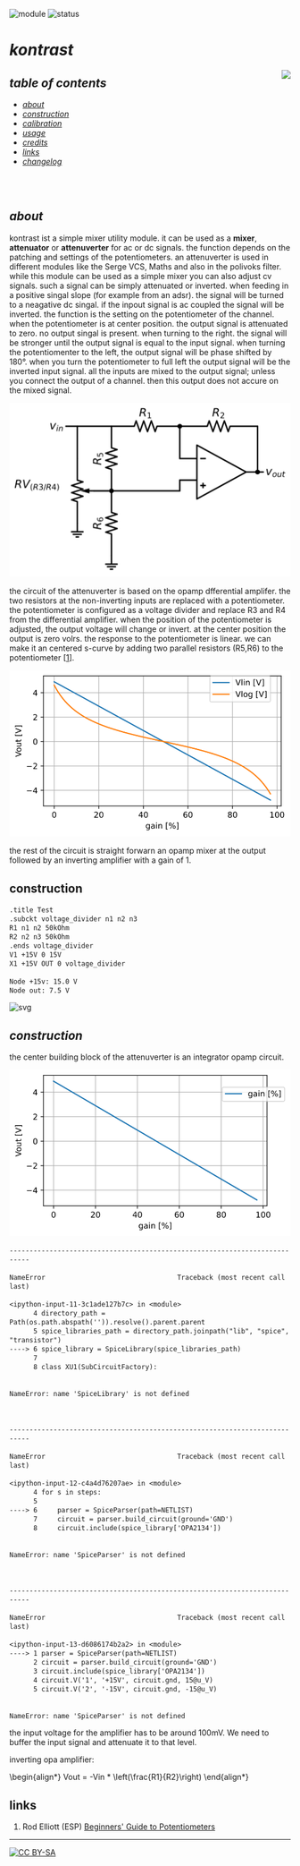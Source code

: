 ![module](https://img.shields.io/badge/module-mischer-yellow)
![status](https://img.shields.io/badge/status-work%20in%20progress-orange)

# *kontrast*

<a href="https://photos.app.goo.gl/pg6iZUC32rTKX5LC7"><img src="https://spielhuus.github.io/elektrophon/images/kontrast-logo-tmb.jpg" height="300px" align="right"></a>

## *table of contents*

* [*about*](#about)
* [*construction*](#construction)
* [*calibration*](#calibration)
* [*usage*](#usage)
* [*credits*](#credits)
* [*links*](#links)
* [*changelog*](#changelog)

<br/><br/>

## *about*

kontrast ist a simple mixer utility module. it can be used as a **mixer**, **attenuator** or **attenuverter** for ac or dc signals. the function depends on the patching and settings of the potentiometers. an attenuverter is used in different modules like the  Serge VCS, Maths and also in the polivoks filter. while this module can be used as a simple mixer you can also adjust cv signals. such a signal can be simply attenuated or inverted. when feeding in a positive singal slope (for example from an adsr). the signal will be turned to a neagative dc singal. if the inpout signal is ac coupled the signal will be inverted. the function is the setting on the potentiometer of the channel. when the potentiometer is at center position. the output signal is attenuated to zero. no output singal is present. when turning to the right. the signal will be stronger until the output signal is equal to the input signal. when turning the potentiomenter to the left, the output signal will be phase shifted by 180°. when you turn the potentiometer to full left the output signal will be the inverted input signal. all the inputs are mixed to the output signal; unless you connect the output of a channel. then this output does not accure on the mixed signal.




![svg](kontrast_files/kontrast_4_0.svg)



the circuit of the attenuverter is based on the opamp dfferential amplifer. the two resistors at the non-inverting inputs are replaced with a potentiometer. the potentiometer is configured as a voltage divider and replace R3 and R4 from the differential amplifier. when the position of the potentiometer is adjusted, the output voltage will change or invert. at the center position  the output is zero volrs. the response to the potentiometer is linear. we can make it an centered s-curve by adding two parallel resistors (R5,R6) to the potentiometer [[1][1]].


![svg](kontrast_files/kontrast_6_0.svg)


the rest of the circuit is straight forwarn an opamp mixer at the output followed by an inverting amplifier with a gain of 1.

## construction

    .title Test
    .subckt voltage_divider n1 n2 n3
    R1 n1 n2 50kOhm
    R2 n2 n3 50kOhm
    .ends voltage_divider
    V1 +15V 0 15V
    X1 +15V OUT 0 voltage_divider
    
    Node +15v: 15.0 V
    Node out: 7.5 V



![svg](kontrast_files/kontrast_10_0.svg)


## *construction*


the center building block of the attenuverter is an integrator opamp circuit. 








![svg](kontrast_files/kontrast_12_0.svg)



    ---------------------------------------------------------------------------

    NameError                                 Traceback (most recent call last)

    <ipython-input-11-3c1ade127b7c> in <module>
          4 directory_path = Path(os.path.abspath('')).resolve().parent.parent
          5 spice_libraries_path = directory_path.joinpath("lib", "spice", "transistor")
    ----> 6 spice_library = SpiceLibrary(spice_libraries_path)
          7 
          8 class XU1(SubCircuitFactory):


    NameError: name 'SpiceLibrary' is not defined



    ---------------------------------------------------------------------------

    NameError                                 Traceback (most recent call last)

    <ipython-input-12-c4a4d76207ae> in <module>
          4 for s in steps:
          5 
    ----> 6     parser = SpiceParser(path=NETLIST)
          7     circuit = parser.build_circuit(ground='GND')
          8     circuit.include(spice_library['OPA2134'])


    NameError: name 'SpiceParser' is not defined



    ---------------------------------------------------------------------------

    NameError                                 Traceback (most recent call last)

    <ipython-input-13-d6086174b2a2> in <module>
    ----> 1 parser = SpiceParser(path=NETLIST)
          2 circuit = parser.build_circuit(ground='GND')
          3 circuit.include(spice_library['OPA2134'])
          4 circuit.V('1', '+15V', circuit.gnd, 15@u_V)
          5 circuit.V('2', '-15V', circuit.gnd, -15@u_V)


    NameError: name 'SpiceParser' is not defined


the input voltage for the amplifier has to be around 100mV. We need to buffer the input signal and attenuate it to that level.

inverting opa amplifier:

\begin{align*}
Vout = -Vin * \left(\frac{R1}{R2}\right)
\end{align*}





## links


1) Rod Elliott (ESP) [Beginners' Guide to Potentiometers][2] 


---
[![CC BY-SA](https://licensebuttons.net/l/by-sa/3.0/88x31.png)](https://creativecommons.org/licenses/by-sa/4.0/)


[1]: https://wikipedia.org
[2]: https://sound-au.com/pots.htm

